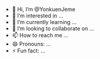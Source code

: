 - 👋 Hi, I’m @YonkuenJeme
- 👀 I’m interested in ...
- 🌱 I’m currently learning ...
- 💞️ I’m looking to collaborate on ...
- 📫 How to reach me ...
- 😄 Pronouns: ...
- ⚡ Fun fact: ...

<!---
YonkuenJeme/YonkuenJeme is a ✨ special ✨ repository because its `README.md` (this file) appears on your GitHub profile.
You can click the Preview link to take a look at your changes.
--->
